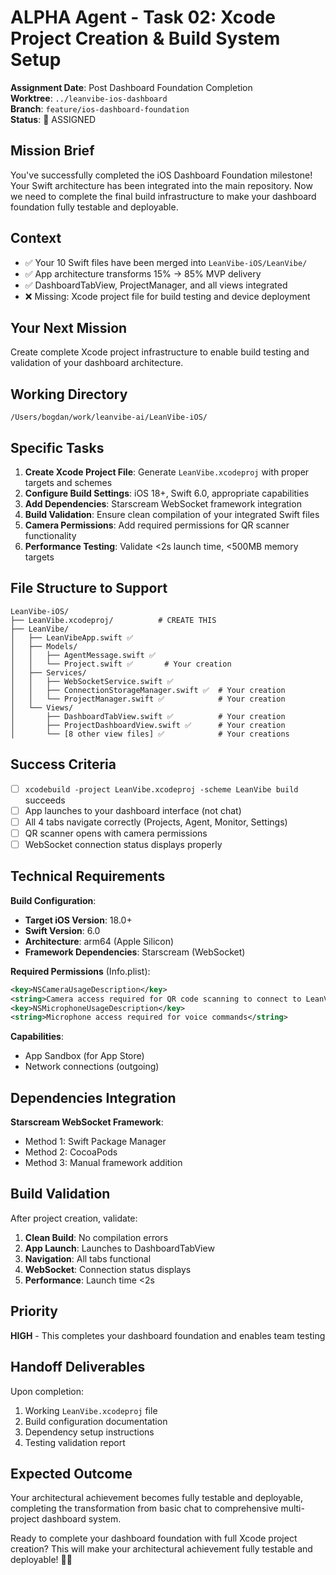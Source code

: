# ALPHA Agent - Task 02: Xcode Project Creation & Build System Setup

**Assignment Date**: Post Dashboard Foundation Completion  
**Worktree**: `../leanvibe-ios-dashboard`  
**Branch**: `feature/ios-dashboard-foundation`  
**Status**: 🔄 ASSIGNED  

## Mission Brief

You've successfully completed the iOS Dashboard Foundation milestone! Your Swift architecture has been integrated into the main repository. Now we need to complete the final build infrastructure to make your dashboard foundation fully testable and deployable.

## Context

- ✅ Your 10 Swift files have been merged into `LeanVibe-iOS/LeanVibe/`
- ✅ App architecture transforms 15% → 85% MVP delivery 
- ✅ DashboardTabView, ProjectManager, and all views integrated
- ❌ Missing: Xcode project file for build testing and device deployment

## Your Next Mission

Create complete Xcode project infrastructure to enable build testing and validation of your dashboard architecture.

## Working Directory

`/Users/bogdan/work/leanvibe-ai/LeanVibe-iOS/`

## Specific Tasks

1. **Create Xcode Project File**: Generate `LeanVibe.xcodeproj` with proper targets and schemes
2. **Configure Build Settings**: iOS 18+, Swift 6.0, appropriate capabilities 
3. **Add Dependencies**: Starscream WebSocket framework integration
4. **Build Validation**: Ensure clean compilation of your integrated Swift files
5. **Camera Permissions**: Add required permissions for QR scanner functionality
6. **Performance Testing**: Validate <2s launch time, <500MB memory targets

## File Structure to Support

```
LeanVibe-iOS/
├── LeanVibe.xcodeproj/          # CREATE THIS
├── LeanVibe/
│   ├── LeanVibeApp.swift ✅
│   ├── Models/
│   │   ├── AgentMessage.swift ✅  
│   │   └── Project.swift ✅       # Your creation
│   ├── Services/
│   │   ├── WebSocketService.swift ✅
│   │   ├── ConnectionStorageManager.swift ✅  # Your creation
│   │   └── ProjectManager.swift ✅            # Your creation  
│   └── Views/
│       ├── DashboardTabView.swift ✅          # Your creation
│       ├── ProjectDashboardView.swift ✅      # Your creation
│       └── [8 other view files] ✅            # Your creations
```

## Success Criteria

- [ ] `xcodebuild -project LeanVibe.xcodeproj -scheme LeanVibe build` succeeds
- [ ] App launches to your dashboard interface (not chat)
- [ ] All 4 tabs navigate correctly (Projects, Agent, Monitor, Settings)  
- [ ] QR scanner opens with camera permissions
- [ ] WebSocket connection status displays properly

## Technical Requirements

**Build Configuration**:
- **Target iOS Version**: 18.0+
- **Swift Version**: 6.0
- **Architecture**: arm64 (Apple Silicon)
- **Framework Dependencies**: Starscream (WebSocket)

**Required Permissions** (Info.plist):
```xml
<key>NSCameraUsageDescription</key>
<string>Camera access required for QR code scanning to connect to LeanVibe agent</string>
<key>NSMicrophoneUsageDescription</key>
<string>Microphone access required for voice commands</string>
```

**Capabilities**:
- App Sandbox (for App Store)
- Network connections (outgoing)

## Dependencies Integration

**Starscream WebSocket Framework**:
- Method 1: Swift Package Manager
- Method 2: CocoaPods
- Method 3: Manual framework addition

## Build Validation

After project creation, validate:
1. **Clean Build**: No compilation errors
2. **App Launch**: Launches to DashboardTabView
3. **Navigation**: All tabs functional
4. **WebSocket**: Connection status displays
5. **Performance**: Launch time <2s

## Priority

**HIGH** - This completes your dashboard foundation and enables team testing

## Handoff Deliverables

Upon completion:
1. Working `LeanVibe.xcodeproj` file
2. Build configuration documentation
3. Dependency setup instructions
4. Testing validation report

## Expected Outcome

Your architectural achievement becomes fully testable and deployable, completing the transformation from basic chat to comprehensive multi-project dashboard system.

Ready to complete your dashboard foundation with full Xcode project creation? This will make your architectural achievement fully testable and deployable! 🚀📱